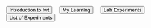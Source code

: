 <html>
<body>

  <a href="#"><input type="button" value="Introduction to Iwt"></a>&nbsp;&nbsp;&nbsp;&nbsp;
                <a href="https://my-learning-2820406.w3spaces.com/mylearning.html"><input type="button" value="My Learning"></a>&nbsp;&nbsp;&nbsp;&nbsp;
                <a href="/myexperiments1.html"><input type="button" value="Lab Experiments"></a>&nbsp;&nbsp;&nbsp;&nbsp;
                <a href="/loi.html"><input type="button" value="List of Experiments"></a>
 
</body>
</html>
